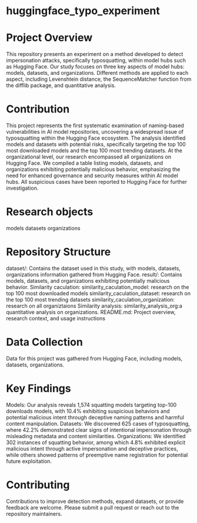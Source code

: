 # huggingface_typo_experiment
# Project Overview
This repository presents an experiment on a method developed to detect impersonation attacks, specifically typosquatting, within model hubs such as Hugging Face. Our study focuses on three key aspects of model hubs: models, datasets, and organizations. Different methods are applied to each aspect, including Levenshtein distance, the SequenceMatcher function from the difflib package, and quantitative analysis.
# Contribution
This project represents the first systematic examination of naming-based vulnerabilities in AI model repositories, uncovering a widespread issue of typosquatting within the Hugging Face ecosystem. The analysis identified models and datasets with potential risks, specifically targeting the top 100 most downloaded models and the top 100 most trending datasets. At the organizational level, our research encompassed all organizations on Hugging Face. We compiled a table listing models, datasets, and organizations exhibiting potentially malicious behavior, emphasizing the need for enhanced governance and security measures within AI model hubs. All suspicious cases have been reported to Hugging Face for further investigation.
# Research objects
models
datasets
organizations
# Repository Structure
dataset/: Contains the dataset used in this study, with models, datasets, organizations information gathered from Hugging Face.
result/: Contains models, datasets, and organizations exhibiting potentially malicious behavior.
Similarity caculation:
similarity_caculation_model: research on the top 100 most downloaded models
similarity_caculation_dataset: research on the top 100 most trending datasets
similarity_caculation_organization: research on all organiztaions
Similarity analysis:
similarity_analysis_org:a quantitative analysis on organizations.
README.md: Project overview, research context, and usage instructions
# Data Collection
Data for this project was gathered from Hugging Face, including models, datasets, organizations. 
# Key Findings
Models: Our analysis reveals 1,574 squatting models targeting top-100 downloads models, with 10.4% exhibiting suspicious behaviors and potential malicious intent through deceptive naming patterns and harmful content manipulation. 
Datasets: We discovered 625 cases of typosquatting, where 42.2% demonstrated clear signs of intentional impersonation through misleading metadata and content similarities. 
Organizations: We identified 302 instances of squatting behavior, among which 4.8% exhibited explicit malicious intent through active impersonation and deceptive practices, while others showed patterns of preemptive name registration for potential future exploitation.
# Contributing
Contributions to improve detection methods, expand datasets, or provide feedback are welcome. Please submit a pull request or reach out to the repository maintainers.
